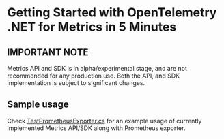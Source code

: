 # Getting Started with OpenTelemetry .NET for Metrics in 5 Minutes

## IMPORTANT NOTE

Metrics API and SDK is in alpha/experimental stage, and are not recommended for
any production use. Both the API, and SDK implementation is subject to
significant changes.

## Sample usage

Check [TestPrometheusExporter.cs](../../examples/Console/TestPrometheusExporter.cs) for an example
usage of currently implemented Metrics API/SDK along with Prometheus exporter.
